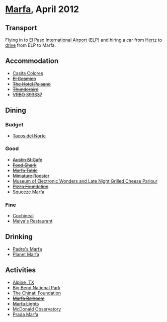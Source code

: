 # [Marfa](http://en.wikipedia.org/wiki/Marfa,_Texas), April 2012

## Transport

Flying in to [El Paso International Airport (ELP)](http://www.elpasointernationalairport.com/2009/index.html) and hiring a car from [Hertz](http://www.hertz.com) to [drive](http://g.co/maps/nuepz) from ELP to Marfa.

## Accommodation

* [Casita Colores](http://www.casitacoloresmarfa.com/)
* ~~[El Cosmico](http://www.elcosmico.com/)~~
* ~~[The Hotel Paisano](http://www.hotelpaisano.com/)~~
* ~~[Thunderbird](http://thunderbirdmarfa.com/)~~
* ~~[VRBO 393337](http://www.vrbo.com/393337)~~

## Dining

### Budget

* ~~[Tacos del Norte](http://travel.nytimes.com/travel/guides/north-america/united-states/texas/marfa/77323/tacos-del-norte/restaurant-detail.html)~~

### Good

* ~~[Austin St Cafe](http://www.austinstreetcafe.com/)~~
* ~~[Food Shark](http://www.foodsharkmarfa.com/)~~
* ~~[Marfa Table](http://www.marfatable.com/)~~
* ~~[Miniature Rooster](http://www.miniaturerooster.com/)~~
* [Museum of Electronic Wonders and Late Night Grilled Cheese Parlour](http://www.flickr.com/photos/foodshark/sets/72157624979622685/)
* ~~[Pizza Foundation](http://www.pizzafoundation.com/)~~
* [Squeeze Marfa](http://www.squeezemarfa.com/)

### Fine

* [Cochineal](http://cochinealmarfa.com/)
* [Maiya's Restaurant](http://www.maiyasrestaurant.com/)

## Drinking

* [Padre's Marfa](http://www.padresmarfa.com/)
* [Planet Marfa](https://www.facebook.com/pages/Planet-Marfa/202547196423500)

## Activities

* [Alpine, TX](http://www.alpinetexas.com/)
* [Big Bend National Park](http://www.nps.gov/bibe/index.htm)
* [The Chinati Foundation](http://www.chinati.org/)
* ~~[Marfa Ballroom](http://ballroommarfa.org/)~~
* ~~[Marfa Lights](http://en.wikipedia.org/wiki/Marfa_lights)~~
* [McDonald Observatory](http://mcdonaldobservatory.org/)
* [Prada Marfa](http://en.wikipedia.org/wiki/Prada_Marfa)
